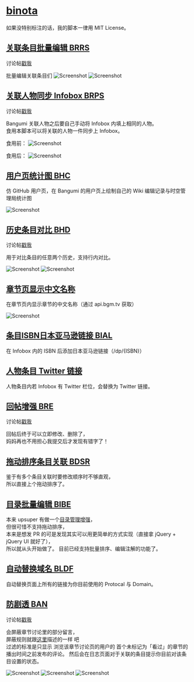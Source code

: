# [binota](https://bgm.tv/user/binota)
如果没特别标注的话，我的脚本一律用 MIT License。

## [关联条目批量编辑 BRRS](bangumi-rename-related-subjects.user.js?raw=true)
讨论帖[戳我](https://bgm.tv/group/topic/311647)

批量编辑关联条目们
![Screenshot](http://r.loli.io/vay6ny.jpg)
![Screenshot](http://r.loli.io/jMR3Mn.jpg)

## [关联人物同步 Infobox BRPS](bangumi-relationship-person-syncronize.user.js?raw=true)
讨论帖[戳我](https://bgm.tv/group/topic/340812)

Bangumi 关联人物之后要自己手动将 Infobox 内填上相同的人物。  
食用本脚本可以将关联的人物一件同步上 Infobox。

食用前：
![Screenshot](https://puu.sh/qasgZ/ea148e4373.png)

食用后：
![Screenshot](https://puu.sh/qasis/73c8ec3e25.png)

## [用户页统计图 BHC](bangumi-homepage-calendar.user.js?raw=true)
仿 GitHub 用户页，在 Bangumi 的用户页上绘制自己的 Wiki 编辑记录与时空管理局统计图  

![Screenshot](http://puu.sh/mUdlQ/63f2e6354f.png)

## [历史条目对比 BHD](bangumi-history-diff.user.js?raw=true)
讨论帖[戳我](https://bgm.tv/group/topic/311622)

用于对比条目的任意两个历史，支持行内对比。

![Screenshot](http://r.loli.io/YzUrMn.jpg)
![Screenshot](https://i.imgur.com/jlEMOxC.jpg)

## [章节页显示中文名称](bangumi-episode-chinese.user.js?raw=true)

在章节页内显示章节的中文名称（通过 api.bgm.tv 获取）

![Screenshot](http://puu.sh/oufxZ/f59fb8144b.png)

## [条目ISBN日本亚马逊链接 BIAL](bangumi-isbn-amazon-link.user.js?raw=true)

在 Infobox 内的 ISBN 后添加日本亚马逊链接（/dp/{ISBN}）

## [人物条目 Twitter 链接](bangumi-twitter-link.user.js?raw=true)

人物条目内若 Infobox 有 Twitter 栏位，会替换为 Twitter 链接。


## [回帖增强 BRE](bangumi-reply-extend.user.js?raw=true)
讨论帖[戳我](https://bgm.tv/group/topic/311623)

回帖后终于可以立即修改、删除了，  
妈妈再也不用担心我提交后才发现有错字了！

## [拖动排序条目关联 BDSR](bangumi-drag2sort-relationship.user.js?raw=true)

鉴于有多个条目关联时要修改顺序时不够直观，  
所以直接上个拖动排序了。

## [目录批量编辑 BIBE](bangumi-index-batch-edit.user.js?raw=true)

本来 upsuper 有做一个[目录管理增强](https://github.com/bangumi/scripts/blob/master/upsuper/index_manager.user.js)，  
但很可惜不支持拖动排序，  
本来是想发 PR 的可是发现其实可以用更简单的方式实现（直接拿 jQuery + jQuery UI 就好了），  
所以就从头开始做了。
目前已经支持批量排序、编辑注解的功能了。

## [自动替换域名 BLDF](bangumi-links-domain-fixer.user.js?raw=true)
自动替换页面上所有的链接为你目前使用的 Protocal 与 Domain。

## [防剧透 BAN](bangumi-anti-netabare.user.js?raw=true)
讨论帖[戳我](https://bgm.tv/group/topic/311322)

会屏蔽章节讨论里的部分留言，  
屏蔽规则就跟[这里](https://bgm.tv/group/topic/311320)描述的一样 吧  
过滤的标准是只显示 浏览该章节讨论页的用户的 首个未标记为「看过」的章节的 播出时间之前发布的评论。
然后会在日志页面对于关联的条目提示你目前对该条目设置的状态。

![Screenshot](http://r.loli.io/A3qqea.jpg)
![Screenshot](http://r.loli.io/bIJnQz.jpg)
![Screenshot](http://r.loli.io/yauAny.jpg)
